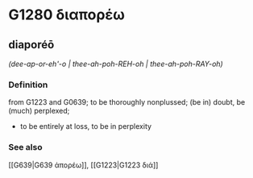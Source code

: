 # G1280 διαπορέω

## diaporéō

_(dee-ap-or-eh'-o | thee-ah-poh-REH-oh | thee-ah-poh-RAY-oh)_

### Definition

from G1223 and G0639; to be thoroughly nonplussed; (be in) doubt, be (much) perplexed; 

- to be entirely at loss, to be in perplexity

### See also

[[G639|G639 ἀπορέω]], [[G1223|G1223 διά]]
